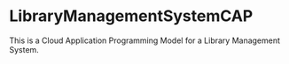 # LibraryManagementSystemCAP
This is a Cloud Application Programming Model for a Library Management System. 
